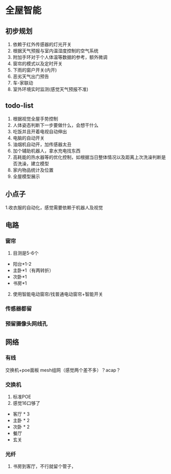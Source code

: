 
# 全屋智能

## 初步规划
1. 依赖于红外传感器的灯光开关
2. 根据天气预报与室内温湿度控制的空气系统
3. 附加手环对于个人体温等数据的参考，额外微调
4. 窗帘的模式以及定时开关
5. 下雨的窗户开关(内开)
6. 恶劣天气出门预告
7. 车-家联动
8. 室外环境实时监测(感觉天气预报不准)

## todo-list
1. 根据视觉全屋手势控制
2. 人体姿态判断下一步要做什么，会想干什么
3. 吃饭并且开着电视自动伸出
4. 电脑的自动开关
5. 油烟机自动开，加传感器太丑
6. 加个辅助机器人，拿水充电找东西
7. 高耗能的热水器等的优化控制，如根据当日整体情况以及距离上次洗澡判断是否洗澡，建立模型
8. 家内物品统计及位置
9. 全屋模型展示

## 小点子
1.收衣服的自动化，感觉需要依赖于机器人及视觉


## 电路
### 窗帘
1. 目测是5-6个
- 阳台*1-2
- 主卧*1（有两转折）
- 次卧*1
- 书房*1
2. 使用智能电动窗帘/找普通电动窗帘+智能开关
### 传感器都留
### 预留摄像头网线孔

## 网络
### 有线
交换机+poe面板
mesh组网（感觉两个差不多）？acap？
### 交换机
1. 标准POE
2. 感觉16口够了
- 客厅 * 3
- 主卧 * 2
- 次卧 * 2
- 餐厅
- 玄关
### 光纤
1. 书房到客厅，不行就留个管子，